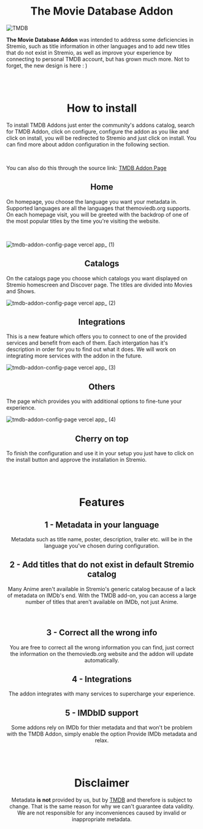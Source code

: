 <div align="center">
    <h1>The Movie Database Addon</h1>
</div>

![TMDB](https://www.themoviedb.org/assets/2/v4/logos/v2/blue_short-8e7b30f73a4020692ccca9c88bafe5dcb6f8a62a4c6bc55cd9ba82bb2cd95f6c.svg)
<br>

**The Movie Database Addon** was intended to address some deficiencies in Stremio, such as title information in other languages and to add new titles that do not exist in Stremio, as well as improve your experience by connecting to personal TMDB account, but has grown much more. Not to forget, the new design is here : )

<br><br>

<div align="center">
    <h1>How to install</h1>
</div>

To install TMDB Addons just enter the community's addons catalog, search for TMDB Addon, click on configure, configure the addon as you like and click on install, you will be redirected to Stremio and just click on install. You can find more about addon configuration in the following section.

<br>

You can also do this through the source link: [TMDB Addon Page](https://tmdb-addon-config-page.vercel.app/)

<div align="center">
    <h2>Home</h2>
</div>

On homepage, you choose the language you want your metadata in. Supported languages are all the languages that themoviedb.org supports. On each homepage visit, you will be greeted with the backdrop of one of the most popular titles by the time you're visiting the website.

<br>

![tmdb-addon-config-page vercel app_ (1)](https://github.com/user-attachments/assets/1e0d08b5-a061-43d5-a107-0a8e4dd2235f)

<div align="center">
    <h2>Catalogs</h2>
</div>
On the catalogs page you choose which catalogs you want displayed on Stremio homescreen and Discover page. The titles are divided into Movies and Shows.

<br>

![tmdb-addon-config-page vercel app_ (2)](https://github.com/user-attachments/assets/26a80bc8-b7ea-40b1-8f3a-ff12ae9ba41a)

<div align="center">
    <h2>Integrations</h2>
</div>
This is a new feature which offers you to connect to one of the provided services and benefit from each of them. Each intergation has it's description in order for you to find out what it does. We will work on integrating more services with the addon in the future.

<br>

![tmdb-addon-config-page vercel app_ (3)](https://github.com/user-attachments/assets/1d051dde-3a71-4059-bfe6-35b266b5ff75)

<div align="center">
    <h2>Others</h2>
</div>
The page which provides you with additional options to fine-tune your experience. 

<br>

![tmdb-addon-config-page vercel app_ (4)](https://github.com/user-attachments/assets/e29d304e-4b67-4d42-8015-f93cec7a67f5)

<div align="center">
    <h2>Cherry on top</h2>
</div>
To finish the configuration and use it in your setup you just have to click on the install button and approve the installation in Stremio.

<br><br>



<div align="center">
    <h1>Features</h1>



<div align="center">
    <h2>1 - Metadata in your language</h2>
</div>
Metadata such as title name, poster, description, trailer etc. will be in the language you've chosen during configuration.

<br>

<div align="center">
    <h2>2 - Add titles that do not exist in default Stremio catalog</h2>
</div>

Many Anime aren't available in Stremio's generic catalog because of a lack of metadata on IMDb's end. With the TMDB add-on, you can access a large number of titles that aren't available on IMDb, not just Anime.

<br>

<div align="center">
    <h2>3 - Correct all the wrong info</h2>
</div>
You are free to correct all the wrong information you can find, just correct the information on the themoviedb.org website and the addon will update automatically.

<br>

<div align="center">
    <h2>4 - Integrations</h2>
</div>
The addon integrates with many services to supercharge your experience.

<br>

<div align="center">
    <h2>5 - IMDbID support</h2>
</div>
Some addons rely on IMDb for thier metadata and that won't be problem with the TMDB Addon, simply enable the option Provide IMDb metadata and relax.

<br><br>



<div align="center">
    <h1>Disclaimer</h1>
</div>

Metadata **is not** provided by us, but by [TMDB](https://themoviedb.org/) and therefore is subject to change. That is the same reason for why we can't guarantee data validity. We are not responsible for any inconveniences caused by invalid or inappropriate metadata.



 
